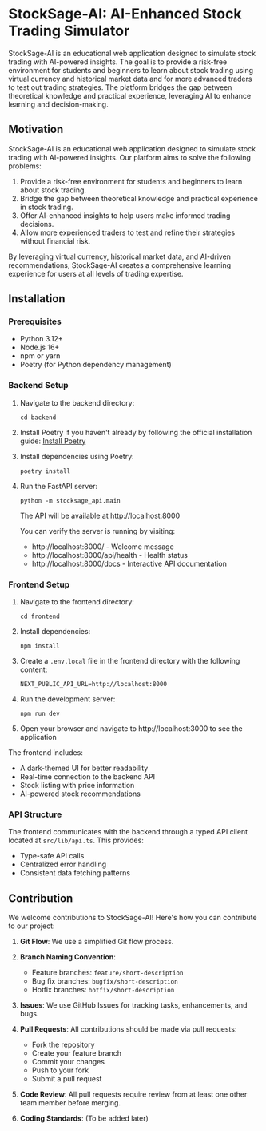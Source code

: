 # StockSage-AI: AI-Enhanced Stock Trading Simulator

StockSage-AI is an educational web application designed to simulate stock trading with AI-powered insights. The goal is to provide a risk-free environment for students and beginners to learn about stock trading using virtual currency and historical market data and for more advanced traders to test out trading strategies. The platform bridges the gap between theoretical knowledge and practical experience, leveraging AI to enhance learning and decision-making.

## Motivation

StockSage-AI is an educational web application designed to simulate stock trading with AI-powered insights. Our platform aims to solve the following problems:

1. Provide a risk-free environment for students and beginners to learn about stock trading.
2. Bridge the gap between theoretical knowledge and practical experience in stock trading.
3. Offer AI-enhanced insights to help users make informed trading decisions.
4. Allow more experienced traders to test and refine their strategies without financial risk.

By leveraging virtual currency, historical market data, and AI-driven recommendations, StockSage-AI creates a comprehensive learning experience for users at all levels of trading expertise.

## Installation

### Prerequisites
- Python 3.12+
- Node.js 16+
- npm or yarn
- Poetry (for Python dependency management)

### Backend Setup
1. Navigate to the backend directory:
   ```
   cd backend
   ```

2. Install Poetry if you haven't already by following the official installation guide:
   [Install Poetry](https://python-poetry.org/docs/#installation)

3. Install dependencies using Poetry:
   ```
   poetry install
   ```

4. Run the FastAPI server:
   ```
   python -m stocksage_api.main
   ```
   The API will be available at http://localhost:8000
   
   You can verify the server is running by visiting:
   - http://localhost:8000/ - Welcome message
   - http://localhost:8000/api/health - Health status
   - http://localhost:8000/docs - Interactive API documentation

### Frontend Setup
1. Navigate to the frontend directory:
   ```
   cd frontend
   ```

2. Install dependencies:
   ```
   npm install
   ```

3. Create a `.env.local` file in the frontend directory with the following content:
   ```
   NEXT_PUBLIC_API_URL=http://localhost:8000
   ```

4. Run the development server:
   ```
   npm run dev
   ```
   
5. Open your browser and navigate to http://localhost:3000 to see the application

The frontend includes:
- A dark-themed UI for better readability
- Real-time connection to the backend API
- Stock listing with price information
- AI-powered stock recommendations

### API Structure
The frontend communicates with the backend through a typed API client located at `src/lib/api.ts`. This provides:
- Type-safe API calls
- Centralized error handling
- Consistent data fetching patterns

## Contribution

We welcome contributions to StockSage-AI! Here's how you can contribute to our project:

1. **Git Flow**: We use a simplified Git flow process.

2. **Branch Naming Convention**: 
   - Feature branches: `feature/short-description`
   - Bug fix branches: `bugfix/short-description`
   - Hotfix branches: `hotfix/short-description`

3. **Issues**: We use GitHub Issues for tracking tasks, enhancements, and bugs.

4. **Pull Requests**: All contributions should be made via pull requests:
   - Fork the repository
   - Create your feature branch
   - Commit your changes
   - Push to your fork
   - Submit a pull request

5. **Code Review**: All pull requests require review from at least one other team member before merging.

6. **Coding Standards**: (To be added later)
